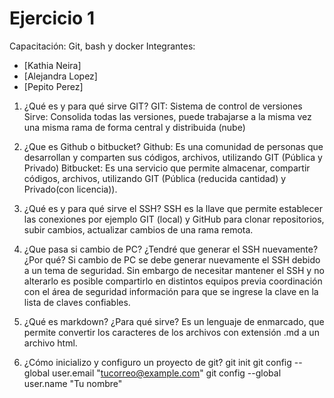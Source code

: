 # Ejercicio 1
Capacitación: Git, bash y docker
Integrantes:
- [Kathia Neira]
- [Alejandra Lopez]
- [Pepito Perez]

1. ¿Qué es y para qué sirve GIT?
	GIT: Sistema de control de versiones
	Sirve: Consolida todas las versiones, puede trabajarse a la misma vez una misma rama de forma central y distribuida (nube)

2. ¿Que es Github o bitbucket?
	Github: Es una comunidad de personas que desarrollan y comparten sus códigos, archivos, utilizando GIT (Pública y Privado)
	Bitbucket: Es una servicio que permite almacenar, compartir códigos, archivos, utilizando GIT (Pública (reducida cantidad) y Privado(con licencia)).

3. ¿Qué es y para qué sirve el SSH?
	SSH es la llave que permite establecer las conexiones por ejemplo GIT (local) y GitHub para clonar repositorios, subir cambios, actualizar cambios de una rama remota.

4. ¿Que pasa si cambio de PC? ¿Tendré que generar el SSH nuevamente?¿Por qué?
	Si cambio de PC se debe generar nuevamente el SSH debido a un tema de seguridad. Sin embargo de necesitar mantener el SSH y no alterarlo es posible compartirlo en distintos equipos previa coordinación con el área de seguridad información para que se ingrese la clave en la lista de claves confiables.

5. ¿Qué es markdown? ¿Para qué sirve?
	Es un lenguaje de enmarcado, que permite convertir los caracteres de los archivos con extensión .md a un archivo html.

6. ¿Cómo inicializo y configuro un proyecto de git?
	git init
	git config --global user.email "tucorreo@example.com"
	git config --global user.name "Tu nombre"

